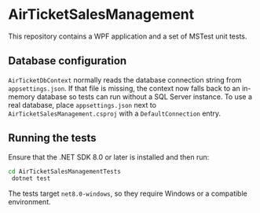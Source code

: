 # AirTicketSalesManagement

This repository contains a WPF application and a set of MSTest unit tests.

## Database configuration

`AirTicketDbContext` normally reads the database connection string from `appsettings.json`. If that file is missing, the context now falls back to an in-memory database so tests can run without a SQL Server instance. To use a real database, place `appsettings.json` next to `AirTicketSalesManagement.csproj` with a `DefaultConnection` entry.

## Running the tests

Ensure that the .NET SDK 8.0 or later is installed and then run:

```bash
cd AirTicketSalesManagementTests
 dotnet test
```

The tests target `net8.0-windows`, so they require Windows or a compatible environment.
